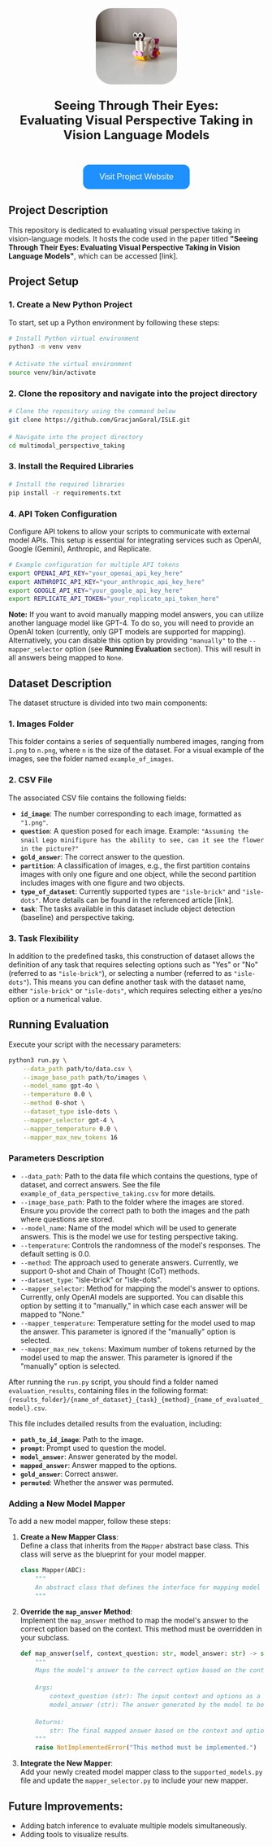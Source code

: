 <p align="center">
  <img src="logo.png" alt="Relevant Description" width="160" height="150">
</p>

<p align="center" style="font-size: 24px;">
  <strong>Seeing Through Their Eyes:<br>Evaluating Visual Perspective Taking in Vision Language Models</strong>
</p>


<p align="center">
  <a href="https://sites.google.com/view/perspective-taking/strona-g%C5%82%C3%B3wna" target="_blank" style="text-decoration: none;">
    <button style="background-color: #1E90FF; border: none; color: white; padding: 15px 32px; text-align: center; text-decoration: none; display: inline-block; font-size: 16px; margin-top: 20px; cursor: pointer; border-radius: 12px;">
      Visit Project Website
    </button>
  </a>
</p>


## Project Description
This repository is dedicated to evaluating visual perspective taking in vision-language models. It hosts the code used in the paper titled **"Seeing Through Their Eyes: Evaluating Visual Perspective Taking in Vision Language Models"**, which can be accessed [link].
## Project Setup

### 1. Create a New Python Project

To start, set up a Python environment by following these steps:

```bash
# Install Python virtual environment
python3 -m venv venv

# Activate the virtual environment
source venv/bin/activate
```
### 2. Clone the repository and navigate into the project directory
```bash
# Clone the repository using the command below
git clone https://github.com/GracjanGoral/ISLE.git

# Navigate into the project directory
cd multimodal_perspective_taking
```
### 3. Install the Required Libraries
```bash
# Install the required libraries
pip install -r requirements.txt
```
### 4. API Token Configuration
Configure API tokens to allow your scripts to communicate with external model APIs.
This setup is essential for integrating services such as OpenAI, Google (Gemini), Anthropic, and Replicate.

```bash
# Example configuration for multiple API tokens
export OPENAI_API_KEY="your_openai_api_key_here"
export ANTHROPIC_API_KEY="your_anthropic_api_key_here"
export GOOGLE_API_KEY="your_google_api_key_here"
export REPLICATE_API_TOKEN="your_replicate_api_token_here"
```
**Note:**
If you want to avoid manually mapping model answers, you can utilize another language model like GPT-4.
To do so, you will need to provide an OpenAI token (currently, only GPT models are supported for mapping).
Alternatively, you can disable this option by providing `"manually"` to the `--mapper_selector` option (see **Running Evaluation** section). This will result in all answers being mapped to `None`.

## Dataset Description

The dataset structure is divided into two main components:

### 1. Images Folder
This folder contains a series of sequentially numbered images, ranging from `1.png` to `n.png`, where `n` is the size of the dataset. For a visual example of the images, see the folder named `example_of_images`.

### 2. CSV File
The associated CSV file contains the following fields:
- **`id_image`**: The number corresponding to each image, formatted as `"1.png"`.
- **`question`**: A question posed for each image. Example: `"Assuming the snail Lego minifigure has the ability to see, can it see the flower in the picture?"`
- **`gold_answer`**: The correct answer to the question.
- **`partition`**: A classification of images, e.g., the first partition contains images with only one figure and one object, while the second partition includes images with one figure and two objects.
- **`type_of_dataset`**: Currently supported types are `"isle-brick"` and `"isle-dots"`. More details can be found in the referenced article [link].
- **`task`**: The tasks available in this dataset include object detection (baseline) and perspective taking.

### 3. Task Flexibility
In addition to the predefined tasks, this construction of dataset allows the definition of any task that requires selecting options such as "Yes" or "No" (referred to as `"isle-brick"`), or selecting a number (referred to as `"isle-dots"`).
This means you can define another task with the dataset name, either `"isle-brick"` or `"isle-dots"`, which requires selecting either a yes/no option or a numerical value.
## Running Evaluation

Execute your script with the necessary parameters:

```bash
python3 run.py \
    --data_path path/to/data.csv \
    --image_base_path path/to/images \
    --model_name gpt-4o \
    --temperature 0.0 \
    --method 0-shot \
    --dataset_type isle-dots \
    --mapper_selector gpt-4 \
    --mapper_temperature 0.0 \
    --mapper_max_new_tokens 16
```
### Parameters Description

- `--data_path`: Path to the data file which contains the questions, type of dataset, and correct answers. See the file `example_of_data_perspective_taking.csv` for more details.
- `--image_base_path`: Path to the folder where the images are stored. Ensure you provide the correct path to both the images and the path where questions are stored.
- `--model_name`: Name of the model which will be used to generate answers. This is the model we use for testing perspective taking.
- `--temperature`: Controls the randomness of the model's responses. The default setting is 0.0.
- `--method`: The approach used to generate answers. Currently, we support 0-shot and Chain of Thought (CoT) methods.
- `--dataset_type`: "isle-brick" or "isle-dots".
- `--mapper_selector`: Method for mapping the model's answer to options. Currently, only OpenAI models are supported. You can disable this option by setting it to "manually," in which case each answer will be mapped to "None."
- `--mapper_temperature`: Temperature setting for the model used to map the answer. This parameter is ignored if the "manually" option is selected.
- `--mapper_max_new_tokens`: Maximum number of tokens returned by the model used to map the answer. This parameter is ignored if the "manually" option is selected.

After running the `run.py` script, you should find a folder named `evaluation_results`, containing files in the following format: `{results_folder}/{name_of_dataset}_{task}_{method}_{name_of_evaluated_model}.csv`.

This file includes detailed results from the evaluation, including:
- **`path_to_id_image`**: Path to the image.
- **`prompt`**: Prompt used to question the model.
- **`model_answer`**: Answer generated by the model.
- **`mapped_answer`**: Answer mapped to the options.
- **`gold_answer`**: Correct answer.
- **`permuted`**: Whether the answer was permuted.

### Adding a New Model Mapper

To add a new model mapper, follow these steps:

1. **Create a New Mapper Class**:  
   Define a class that inherits from the `Mapper` abstract base class. This class will serve as the blueprint for your model mapper.

    ```python
    class Mapper(ABC):
        """
        An abstract class that defines the interface for mapping model answers to predefined options.
        """ 
    ```

2. **Override the `map_answer` Method**:  
   Implement the `map_answer` method to map the model's answer to the correct option based on the context. This method must be overridden in your subclass.

    ```python
    def map_answer(self, context_question: str, model_answer: str) -> str:
        """
        Maps the model's answer to the correct option based on the context and returns the mapped result.

        Args:
            context_question (str): The input context and options as a string.
            model_answer (str): The answer generated by the model to be mapped.

        Returns:
            str: The final mapped answer based on the context and options provided.
        """
        raise NotImplementedError("This method must be implemented.")
    ```

4. **Integrate the New Mapper**:  
   Add your newly created model mapper class to the `supported_models.py` file and update the `mapper_selector.py` to include your new mapper. 


## Future Improvements:
   - Adding batch inference to evaluate multiple models simultaneously.
   - Adding tools to visualize results.
